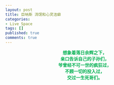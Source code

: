 ```yaml
---
layout: post
title: 巨呐斯 流氓和心灵洁癖
categories:
- Live Space
tags: []
published: true
comments: true
---
```

<p><div align="center"><strong><font color="#00b050">想象着落日余辉之下，</font></strong></div>
<div align="center"><strong><font color="#00b050">亲口告诉自己的子孙们，</font></strong></div>
<div align="center"><strong><font color="#00b050">爷曾经不可一世的疯狂过，</font></strong></div>
<div align="center"><strong><font color="#00b050">不顾一切的投入过，</font></strong></div>
<div align="center"><strong><font color="#00b050">交过一生死哥们。</font></strong></div></p>
